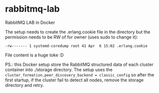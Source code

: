 # rabbitmq-lab
RabbitMQ LAB in Docker

The setup needs to create the .erlang.cookie file in the directory but the permission needs to be RW of for owner (uses sudo to change it):
```
-rw------- 1 systemd-coredump root 41 Apr  6 15:02 .erlang.cookie
```

File content is a huge toke :D

PS.: this Docker setup store the RabbitMQ structured data of each cluster container into ./storage directory.
The setup uses the `cluster_formation.peer_discovery_backend = classic_config` so after the first startup, if the cluster fail to detect all nodes, remove the storage directory and retry.

